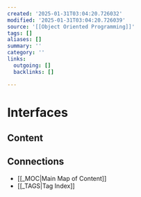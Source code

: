 ```yaml
---
created: '2025-01-31T03:04:20.726032'
modified: '2025-01-31T03:04:20.726039'
source: '[[Object Oriented Programming]]'
tags: []
aliases: []
summary: ''
category: ''
links:
  outgoing: []
  backlinks: []

---
```


# Interfaces

## Content


## Connections
- [[_MOC|Main Map of Content]]
- [[_TAGS|Tag Index]]

